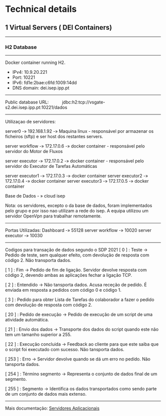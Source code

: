 # Technical details

## 1 Virtual Servers ( DEI Containers)

***
### H2 Database
***
Docker container running H2.

 - IPv4: 10.9.20.221
 - Port: 10221
 - IPv6: fd1e:2bae:c6fd:1009:14dd
 - DNS domain: dei.isep.ipp.pt
***
Public database URL:&nbsp;&nbsp;&nbsp;&nbsp;&nbsp;&nbsp;&nbsp;&nbsp;&nbsp;&nbsp; jdbc:h2:tcp://vsgate-s2.dei.isep.ipp.pt:10221/dados 
***
Utilizaçao de servidores:

server0 -» 192.168.1.92  -» Maquina linux - responsável por armazenar os ficheiros (sftp) e ser host dos restantes servers.

server workflow -» 172.17.0.6 -» docker container - responsável pelo servidor do Motor de Fluxos

server executor -» 172.17.0.2 -» docker container - responsável pelo servidor do Executor de Tarefas Automáticas

server executor1 -» 172.17.0.3 -» docker container
server executor2 -» 172.17.0.4 -» docker container
server executor3 -» 172.17.0.5 -» docker container

Base de Dados - » cloud isep 

Nota: os servidores, excepto o da base de dados, foram implementados pelo grupo e por isso nao utilizam a rede do isep. A equipa utilizou um servidor OpenVpn para trabalhar remotamente.

***

Portas Utilizadas:
Dashboard -» 55128
server workflow -» 10020
server executor -» 10030


***
Codigos para transação de dados segundo o SDP 2021
[ 0 ] : Teste -> Pedido de teste, sem qualquer efeito, com devolução de resposta com código 2. Não transporta dados.

[ 1 ] : Fim -> Pedido de fim de ligação. Servidor devolve resposta com código 2, devendo ambas as aplicações fechar a ligação TCP.

[ 2 ] : Entendido -> Não tansporta dados. Acusa receção de pedido. É
enviada em resposta a pedidos com código 0 e código 1.

[ 3 ] : Pedido para obter Lista de Tarefas do colaborador a fazer o pedido com devolução de resposta com código 2.

[ 20 ] : Pedido de execução -> Pedido de execução de um script de uma atividade automática.

[ 21 ] : Envio dos dados -> Transporte dos dados do script quando este não tem um tamanho superior a 255.

[ 22 ] : Execução concluida ->  Feedback ao cliente para que este saiba que o script foi executado com sucesso. Não tansporta dados. 

[ 253 ] : Erro -> Servidor devolve quando se dá um erro no pedido. Não tansporta dados.

[ 254 ] : Término segmento -> Representa o conjunto de dados final de um segmento.

[ 255 ] : Segmento -> Identifica os dados transportados como sendo parte de um conjunto de dados mais extenso.



***
Mais documentação:
[Servidores Aplicacionais](https://bitbucket.org/1190731/lei20_21_s4_2dl_1/src/master/Servidor(es)%20Aplicacional(ais)/)


